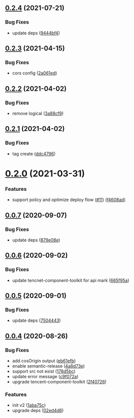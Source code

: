 ## [0.2.4](https://github.com/serverless-components/tencent-cos/compare/v0.2.3...v0.2.4) (2021-07-21)


### Bug Fixes

* update deps ([9444bf4](https://github.com/serverless-components/tencent-cos/commit/9444bf4bc46b8118413219712e424e5ca6534c1e))

## [0.2.3](https://github.com/serverless-components/tencent-cos/compare/v0.2.2...v0.2.3) (2021-04-15)


### Bug Fixes

* cors config ([2a061ed](https://github.com/serverless-components/tencent-cos/commit/2a061ed51c33a04bbd762d5ce546f1554505ebca))

## [0.2.2](https://github.com/serverless-components/tencent-cos/compare/v0.2.1...v0.2.2) (2021-04-02)


### Bug Fixes

* remove logical ([3a88cf9](https://github.com/serverless-components/tencent-cos/commit/3a88cf9c5e6a0ae938f31f328911f9118fd1ddfe))

## [0.2.1](https://github.com/serverless-components/tencent-cos/compare/v0.2.0...v0.2.1) (2021-04-02)


### Bug Fixes

* tag create ([ddc4796](https://github.com/serverless-components/tencent-cos/commit/ddc479690d94837fe5278aed38902a25ed995a55))

# [0.2.0](https://github.com/serverless-components/tencent-cos/compare/v0.1.0...v0.2.0) (2021-03-31)


### Features

* support policy and optimize deploy flow ([#11](https://github.com/serverless-components/tencent-cos/issues/11)) ([f4608ad](https://github.com/serverless-components/tencent-cos/commit/f4608add7ce111ce3affe52ae97e5f92bb59a35f))

## [0.0.7](https://github.com/serverless-components/tencent-cos/compare/v0.0.6...v0.0.7) (2020-09-07)


### Bug Fixes

* update deps ([879e08e](https://github.com/serverless-components/tencent-cos/commit/879e08ed8edb19d5210dbbe44547d3493c7ae041))

## [0.0.6](https://github.com/serverless-components/tencent-cos/compare/v0.0.5...v0.0.6) (2020-09-02)


### Bug Fixes

* update tencnet-component-toolkit for api mark ([665f95a](https://github.com/serverless-components/tencent-cos/commit/665f95a6cfa834d7454caac22f1c0e8039451ae5))

## [0.0.5](https://github.com/serverless-components/tencent-cos/compare/v0.0.4...v0.0.5) (2020-09-01)


### Bug Fixes

* update deps ([7504443](https://github.com/serverless-components/tencent-cos/commit/7504443ef54c901ce2211cc4bede57033d52b555))

## [0.0.4](https://github.com/serverless-components/tencent-cos/compare/v0.0.3...v0.0.4) (2020-08-26)


### Bug Fixes

* add cosOrigin output ([eb61efb](https://github.com/serverless-components/tencent-cos/commit/eb61efbabe9ab1321782e61607689ecca3b648da))
* enable semantic-release ([4a8d73e](https://github.com/serverless-components/tencent-cos/commit/4a8d73edd7a682e2926e276cb8dbdd35794fa257))
* support src not exist ([178d5bc](https://github.com/serverless-components/tencent-cos/commit/178d5bc527299e9853175c28588d2ad9a52e4290))
* update error message ([c9f072a](https://github.com/serverless-components/tencent-cos/commit/c9f072a7514270254ddb2e7745c633659193d03b))
* upgrade tencent-component-toolkit ([2f40726](https://github.com/serverless-components/tencent-cos/commit/2f40726ee1378d0a45fb85baf53195dd62cf7005))


### Features

* init v2 ([1aba75c](https://github.com/serverless-components/tencent-cos/commit/1aba75ce9dcbac6c85c69f50456b391f95f3b424))
* upgrade deps ([02ed4d6](https://github.com/serverless-components/tencent-cos/commit/02ed4d60f2e62cc9f83207c76092e1ef827e5d01))
